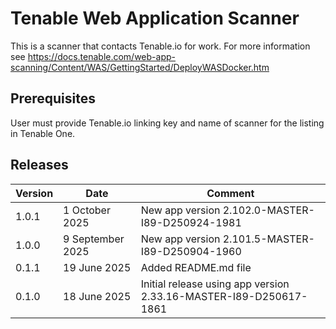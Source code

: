 # Tenable Web Application Scanner

This is a scanner that contacts Tenable.io for work. For more information see https://docs.tenable.com/web-app-scanning/Content/WAS/GettingStarted/DeployWASDocker.htm

## Prerequisites

User must provide Tenable.io linking key and name of scanner for the listing in Tenable One.

## Releases

| Version | Date | Comment |
| ------- | -----| ------- |
| 1.0.1 | 1 October 2025 | New app version 2.102.0-MASTER-I89-D250924-1981 |
| 1.0.0 | 9 September 2025 | New app version 2.101.5-MASTER-I89-D250904-1960 |
| 0.1.1 | 19 June 2025 | Added README.md file |
| 0.1.0 | 18 June 2025 | Initial release using app version 2.33.16-MASTER-I89-D250617-1861 |

